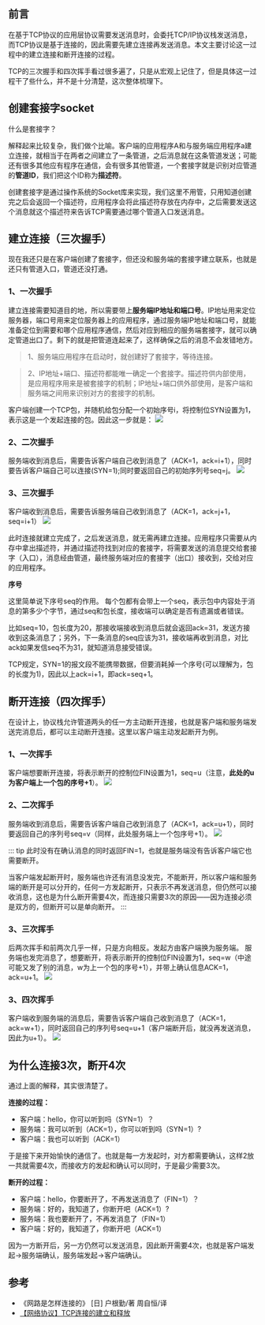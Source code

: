 ## 前言
在基于TCP协议的应用层协议需要发送消息时，会委托TCP/IP协议栈发送消息，而TCP协议是基于连接的，因此需要先建立连接再发送消息。本文主要讨论这一过程中的建立连接和断开连接的过程。

TCP的三次握手和四次挥手看过很多遍了，只是从宏观上记住了，但是具体这一过程干了些什么，并不是十分清楚，这次整体梳理下。



## 创建套接字socket
什么是套接字？

解释起来比较复杂，我们做个比喻。客户端的应用程序A和与服务端应用程序a建立连接，就相当于在两者之间建立了一条管道，之后消息就在这条管道发送；可能还有很多其他应有程序在通信，会有很多其他管道，一个套接字就是识别对应管道的**管道ID**，我们把这个ID称为**描述符**。

创建套接字是通过操作系统的Socket库来实现，我们这里不用管，只用知道创建完之后会返回一个描述符，应用程序会将此描述符存放在内存中，之后需要发送这个消息就这个描述符来告诉TCP需要通过哪个管道入口发送消息。

## 建立连接（三次握手）
现在我还只是在客户端创建了套接字，但还没和服务端的套接字建立联系，也就是还只有管道入口，管道还没打通。

### 1、一次握手
建立连接需要知道目的地，所以需要带上**服务端IP地址和端口号**。IP地址用来定位服务器，端口号用来定位服务器上的应用程序，通过服务端IP地址和端口号，就能准备定位到需要和哪个应用程序通信，然后对应到相应的服务端套接字，就可以确定管道出口了。剩下的就是把管道连起来了，这样确保之后的消息不会发错地方。
> 1、服务端应用程序在启动时，就创建好了套接字，等待连接。

> 2、IP地址+端口、描述符都能唯一确定一个套接字。描述符供内部使用，是应用程序用来是被套接字的机制；IP地址+端口供外部使用，是客户端和服务端之间用来识别对方的套接字的机制。

客户端创建一个TCP包，并随机给包分配一个初始序号i，将控制位SYN设置为1，表示这是一个发起连接的包。因此这一步就是：
![](https://tva1.sinaimg.cn/large/00831rSTgy1gcuwzni0paj30qe0460sw.jpg)

### 2、二次握手
服务端收到消息后，需要告诉客户端自己收到消息了（ACK=1，ack=i+1），同时要告诉客户端自己可以连接(SYN=1);同时要返回自己的初始序列号seq=j。
![](https://tva1.sinaimg.cn/large/00831rSTgy1gcux7ixhvyj30tq06e0t6.jpg)
### 3、三次握手
客户端收到消息后，需要告诉服务端自己收到消息了（ACK=1，ack=j+1，seq=i+1）
![](https://tva1.sinaimg.cn/large/00831rSTgy1gcuxa4g5mnj30ui08edgh.jpg)

此时连接就建立完成了，之后发送消息，就无需再建立连接。应用程序只需要从内存中拿出描述符，并通过描述符找到对应的套接字，将需要发送的消息提交给套接字（入口），消息经由管道，最终服务端对应的套接字（出口）接收到，交给对应的应用程序。

**序号**

这里简单说下序号seq的作用。
每个包都有会带上一个seq，表示包中内容处于消息的第多少个字节，通过seq和包长度，接收端可以确定是否有遗漏或者错误。

比如seq=10，包长度为20，那接收端接收到消息后就会返回ack=31，发送方接收到这条消息了；另外，下一条消息的seq应该为31，接收端再收到消息，对比ack如果发信seq不为31，就知道消息接受错误。

TCP规定，SYN=1的报文段不能携带数据，但要消耗掉一个序号(可以理解为，包的长度为1)，因此以上ack=i+1，即ack=seq+1。

## 断开连接（四次挥手）
在设计上，协议栈允许管道两头的任一方主动断开连接，也就是客户端和服务端发送完消息后，都可以主动断开连接。这里以客户端主动发起断开为例。

### 1、一次挥手
客户端想要断开连接，将表示断开的控制位FIN设置为1，seq=u（注意，**此处的u为客户端上一个包的序号+1**）。
![](https://tva1.sinaimg.cn/large/00831rSTgy1gcuxrh3sesj30t00463yo.jpg)

### 2、二次挥手
服务端收到消息后，需要告诉客户端自己收到消息了（ACK=1，ack=u+1），同时要返回自己的序列号seq=v（同样，此处服务端上一个包序号+1）。
![](https://tva1.sinaimg.cn/large/00831rSTgy1gcuxugcft8j30tc064t94.jpg)

::: tip
此时没有在确认消息的同时返回FIN=1，也就是服务端没有告诉客户端它也需要断开。

当客户端发起断开时，服务端也许还有消息没发完，不能断开，所以客户端和服务端的断开是可以分开的，任何一方发起断开，只表示不再发送消息，但仍然可以接收消息，这也是为什么断开需要4次，而连接只需要3次的原因——因为连接必须是双方的，但断开可以是单向断开。
:::

### 3、三次挥手
后两次挥手和前两次几乎一样，只是方向相反。发起方由客户端换为服务端。
服务端也发完消息了，想要断开，将表示断开的控制位FIN设置为1，seq=w（中途可能又发了别的消息，w为上一个包的序号+1），并带上确认信息ACK=1，ack=u+1。
![](https://tva1.sinaimg.cn/large/00831rSTgy1gcuybbpgqmj30su07y3z5.jpg)

### 3、四次挥手
客户端收到服务端的消息后，需要告诉客户端自己收到消息了（ACK=1，ack=w+1），同时返回自己的序列号seq=u+1（客户端断开后，就没再发送消息，因此为u+1）。
![](https://tva1.sinaimg.cn/large/00831rSTgy1gcuybtf8i7j30se0bmaaz.jpg)

## 为什么连接3次，断开4次
通过上面的解释，其实很清楚了。

**连接的过程：**

* 客户端：hello，你可以听到吗（SYN=1）？
* 服务端：我可以听到（ACK=1），你可以听到吗（SYN=1）?
* 客户端：我也可以听到（ACK=1）

于是接下来开始愉快的通信了。也就是每一方发起时，对方都需要确认，这样2放一共就需要4次，而接收方的发起和确认可以同时，于是最少需要3次。

**断开的过程：**

* 客户端：hello，你要断开了，不再发送消息了（FIN=1）？
* 服务端：好的，我知道了，你断开吧（ACK=1）?
* 服务端：我也要断开了，不再发消息了（FIN=1）
* 客户端：好的，我知道了，你断开吧（ACK=1）

因为一方断开后，另一方仍然可以发送消息，因此断开需要4次，也就是客户端发起->服务端确认，服务端发起->客户端确认。

## 参考
* 《网路是怎样连接的》 [日] 户根勤/著 周自恒/译
* [【网络协议】TCP连接的建立和释放](https://blog.csdn.net/ns_code/article/details/29382883)
